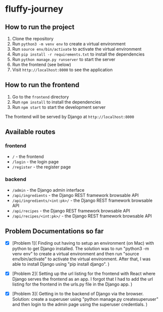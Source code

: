 # fluffy-journey

## How to run the project

1. Clone the repository
2. Run `python3 -m venv env` to create a virtual environment
3. Run `source env/bin/activate` to activate the virtual environment
4. Run `pip install -r requirements.txt` to install the dependencies
5. Run `python manage.py runserver` to start the server
6. Run the frontend (see below)
7. Visit `http://localhost:8000` to see the application

## How to run the frontend

1. Go to the `frontend` directory
2. Run `npm install` to install the dependencies
3. Run `npm start` to start the development server

The frontend will be served by Django at `http://localhost:8000`

## Available routes

### frontend

- `/` - the frontend
- `/login` - the login page
- `/register` - the register page

### backend

- `/admin` - the Django admin interface
- `/api/ingredients` - the Django REST framework browsable API
- `/api/ingredients/<int:pk>/` - the Django REST framework browsable API
- `/api/recipes` - the Django REST framework browsable API
- `/api/recipes/<int:pk>/` - the Django REST framework browsable API

## Problem Documentations so far

- [x] [Problem 1](
      Finding out having to setup an environment (on Mac) with python to get Django installed. The solution was to run "python3 -m venv env" to create a virtual environment and then run "source env/bin/activate" to activate the virtual environment. After that, I was able to install Django using "pip install django".
      )

- [x] [Problem 2](
      Setting up the url listing for the frontend with React where Django serves the frontend as an app. I forgot that I had to add the url listing for the frontend in the urls.py file in the Django app.
      )

- [x] [Problem 3](
      Getting in to the backend of Django via the browser. Solution: create a superuser using "python manage.py createsuperuser" and then login to the admin page using the superuser credentials.
      )
